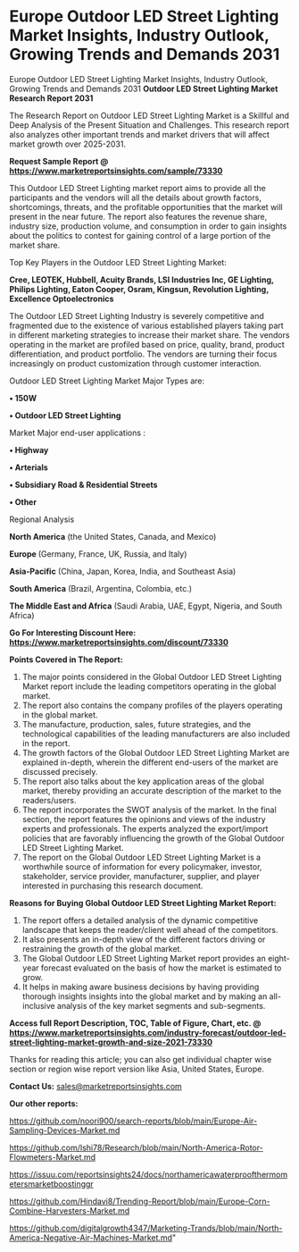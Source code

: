 # Europe Outdoor LED Street Lighting Market Insights, Industry Outlook, Growing Trends and Demands 2031
Europe Outdoor LED Street Lighting Market Insights, Industry Outlook, Growing Trends and Demands 2031
<strong>Outdoor LED Street Lighting Market Research Report 2031</strong>

The Research Report on Outdoor LED Street Lighting Market is a Skillful and Deep Analysis of the Present Situation and Challenges. This research report also analyzes other important trends and market drivers that will affect market growth over 2025-2031.

<strong>Request Sample Report @ <a href=https://www.marketreportsinsights.com/sample/73330>https://www.marketreportsinsights.com/sample/73330</a></strong>

This Outdoor LED Street Lighting market report aims to provide all the participants and the vendors will all the details about growth factors, shortcomings, threats, and the profitable opportunities that the market will present in the near future. The report also features the revenue share, industry size, production volume, and consumption in order to gain insights about the politics to contest for gaining control of a large portion of the market share.

Top Key Players in the Outdoor LED Street Lighting Market:

<strong>Cree, LEOTEK, Hubbell, Acuity Brands, LSI Industries Inc, GE Lighting, Philips Lighting, Eaton Cooper, Osram, Kingsun, Revolution Lighting, Excellence Optoelectronics</strong>

The Outdoor LED Street Lighting Industry is severely competitive and fragmented due to the existence of various established players taking part in different marketing strategies to increase their market share. The vendors operating in the market are profiled based on price, quality, brand, product differentiation, and product portfolio. The vendors are turning their focus increasingly on product customization through customer interaction.

Outdoor LED Street Lighting Market Major Types are:

<strong>• 150W

• Outdoor LED Street Lighting</strong>

Market Major end-user applications :

<strong>• Highway

• Arterials

• Subsidiary Road & Residential Streets

• Other</strong>

Regional Analysis

</u><strong><b>North America</b></strong> (the United States, Canada, and Mexico)

<strong><b>Europe </b></strong>(Germany, France, UK, Russia, and Italy)

<strong><b>Asia-Pacific</b></strong> (China, Japan, Korea, India, and Southeast Asia)

<strong><b>South America</b></strong> (Brazil, Argentina, Colombia, etc.)

<strong><b>The Middle East and Africa</b></strong> (Saudi Arabia, UAE, Egypt, Nigeria, and South Africa)

<strong>Go For Interesting Discount Here: <a href=https://www.marketreportsinsights.com/discount/73330>https://www.marketreportsinsights.com/discount/73330</a></strong>

<strong>Points Covered in The Report:</strong>
<ol>
  <li>The major points considered in the Global Outdoor LED Street Lighting Market report include the leading competitors operating in the global market.</li>
  <li>The report also contains the company profiles of the players operating in the global market.</li>
  <li>The manufacture, production, sales, future strategies, and the technological capabilities of the leading manufacturers are also included in the report.</li>
  <li>The growth factors of the Global Outdoor LED Street Lighting Market are explained in-depth, wherein the different end-users of the market are discussed precisely.</li>
  <li>The report also talks about the key application areas of the global market, thereby providing an accurate description of the market to the readers/users.</li>
  <li>The report incorporates the SWOT analysis of the market. In the final section, the report features the opinions and views of the industry experts and professionals. The experts analyzed the export/import policies that are favorably influencing the growth of the Global Outdoor LED Street Lighting Market.</li>
  <li>The report on the Global Outdoor LED Street Lighting Market is a worthwhile source of information for every policymaker, investor, stakeholder, service provider, manufacturer, supplier, and player interested in purchasing this research document.</li>
</ol>
<strong>Reasons for Buying Global Outdoor LED Street Lighting Market Report:</strong>

<ol>
  <li>The report offers a detailed analysis of the dynamic competitive landscape that keeps the reader/client well ahead of the competitors.</li>
  <li>It also presents an in-depth view of the different factors driving or restraining the growth of the global market.</li>
  <li>The Global Outdoor LED Street Lighting Market report provides an eight-year forecast evaluated on the basis of how the market is estimated to grow.</li>
  <li>It helps in making aware business decisions by having providing thorough insights insights into the global market and by making an all-inclusive analysis of the key market segments and sub-segments.</li>
</ol>
<strong>Access full Report Description, TOC, Table of Figure, Chart, etc. @ <a href=https://www.marketreportsinsights.com/industry-forecast/outdoor-led-street-lighting-market-growth-and-size-2021-73330>https://www.marketreportsinsights.com/industry-forecast/outdoor-led-street-lighting-market-growth-and-size-2021-73330</a></strong>


Thanks for reading this article; you can also get individual chapter wise section or region wise report version like Asia, United States, Europe.

<strong>Contact Us:</strong>
sales@marketreportsinsights.com

<strong>Our other reports:</strong>

<a href=https://github.com/noori900/search-reports/blob/main/Europe-Air-Sampling-Devices-Market.md>https://github.com/noori900/search-reports/blob/main/Europe-Air-Sampling-Devices-Market.md</a>

<a href=https://github.com/Ishi78/Research/blob/main/North-America-Rotor-Flowmeters-Market.md>https://github.com/Ishi78/Research/blob/main/North-America-Rotor-Flowmeters-Market.md</a>

<a href=https://issuu.com/reportsinsights24/docs/northamericawaterproofthermometersmarketboostinggr>https://issuu.com/reportsinsights24/docs/northamericawaterproofthermometersmarketboostinggr</a>

<a href=https://github.com/Hindavi8/Trending-Report/blob/main/Europe-Corn-Combine-Harvesters-Market.md>https://github.com/Hindavi8/Trending-Report/blob/main/Europe-Corn-Combine-Harvesters-Market.md</a>

<a href=https://github.com/digitalgrowth4347/Marketing-Trands/blob/main/North-America-Negative-Air-Machines-Market.md>https://github.com/digitalgrowth4347/Marketing-Trands/blob/main/North-America-Negative-Air-Machines-Market.md</a>"
